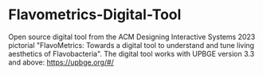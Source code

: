 # Flavometrics-Digital-Tool
Open source digital tool from the ACM Designing Interactive Systems 2023 pictorial "FlavoMetrics: Towards a digital tool to understand and tune living aesthetics of Flavobacteria". The digital tool works with UPBGE version 3.3 and above: https://upbge.org/#/
